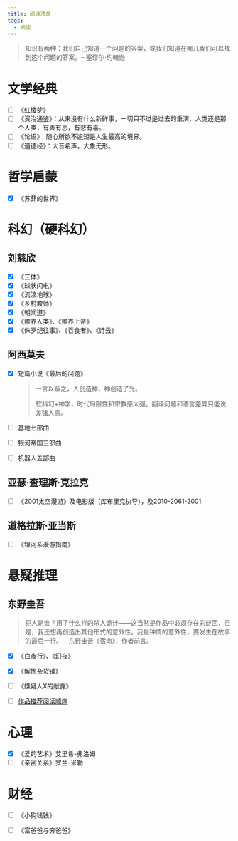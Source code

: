 ```yaml
---
title: 阅读清单
tags:
  - 阅读
---
```




> 知识有两种：我们自己知道一个问题的答案，或我们知道在哪儿我们可以找到这个问题的答案。– 塞缪尔·约翰逊



# 文学经典

- [ ] 《红楼梦》
- [ ] 《资治通鉴》：从来没有什么新鲜事，一切只不过是过去的重演，人类还是那个人类，有善有恶，有悲有喜。
- [ ] 《论语》：随心所欲不逾矩是人生最高的境界。
- [ ] 《道德经》：大音希声，大象无形。

# 哲学启蒙

- [x] 《苏菲的世界》

# 科幻（硬科幻）

## 刘慈欣

- [x] 《三体》
- [x] 《球状闪电》
- [x] 《流浪地球》
- [x] 《乡村教师》
- [x] 《朝闻道》
- [x] 《赡养人类》、《赡养上帝》
- [x] 《侏罗纪往事》、《吞食者》、《诗云》

## 阿西莫夫

- [x] 短篇小说《最后的问题》

  > 一言以蔽之，人创造神，神创造了光。
  >
  > 软科幻+神学，时代局限性和宗教感太强。翻译问题和语言差异只能说差强人意。

- [ ] 基地七部曲

- [ ] 银河帝国三部曲

- [ ] 机器人五部曲

## 亚瑟·查理斯·克拉克

- [ ] 《2001太空漫游》及电影版（库布里克执导），及2010-2061-2001.

## 道格拉斯·亚当斯

- [ ] 《银河系漫游指南》

# 悬疑推理

## 东野圭吾

> 犯人是谁？用了什么样的杀人诡计——这当然是作品中必须存在的谜团，但是，我还想再创造出其他形式的意外性。我最钟情的意外性，要发生在故事的最后一行。—东野圭吾《宿命》，作者前言。

- [x] 《白夜行》、《幻夜》
- [x] 《解忧杂货铺》
- [ ] 《嫌疑人X的献身》
- [ ] [作品推荐阅读顺序](https://zhuanlan.zhihu.com/p/30067971)



# 心理

- [x] 《爱的艺术》艾里希-弗洛姆
- [ ] 《亲密关系》罗兰-米勒

# 财经

- [ ] 《小狗钱钱》
- [ ] 《富爸爸与穷爸爸》

